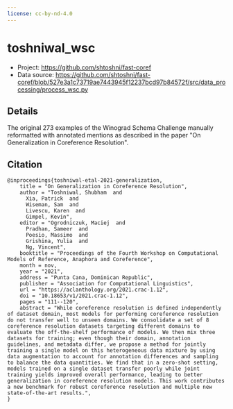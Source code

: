 ```yaml
---
license: cc-by-nd-4.0
---
```


# toshniwal_wsc

- Project: https://github.com/shtoshni/fast-coref
- Data source: https://github.com/shtoshni/fast-coref/blob/527e3a1c73719ae7443945f12237bcd97b84572f/src/data_processing/process_wsc.py

## Details

The original 273 examples of the Winograd Schema Challenge manually reformatted with annotated mentions as described in the paper "On Generalization in Coreference Resolution".

## Citation
```
@inproceedings{toshniwal-etal-2021-generalization,
    title = "On Generalization in Coreference Resolution",
    author = "Toshniwal, Shubham  and
      Xia, Patrick  and
      Wiseman, Sam  and
      Livescu, Karen  and
      Gimpel, Kevin",
    editor = "Ogrodniczuk, Maciej  and
      Pradhan, Sameer  and
      Poesio, Massimo  and
      Grishina, Yulia  and
      Ng, Vincent",
    booktitle = "Proceedings of the Fourth Workshop on Computational Models of Reference, Anaphora and Coreference",
    month = nov,
    year = "2021",
    address = "Punta Cana, Dominican Republic",
    publisher = "Association for Computational Linguistics",
    url = "https://aclanthology.org/2021.crac-1.12",
    doi = "10.18653/v1/2021.crac-1.12",
    pages = "111--120",
    abstract = "While coreference resolution is defined independently of dataset domain, most models for performing coreference resolution do not transfer well to unseen domains. We consolidate a set of 8 coreference resolution datasets targeting different domains to evaluate the off-the-shelf performance of models. We then mix three datasets for training; even though their domain, annotation guidelines, and metadata differ, we propose a method for jointly training a single model on this heterogeneous data mixture by using data augmentation to account for annotation differences and sampling to balance the data quantities. We find that in a zero-shot setting, models trained on a single dataset transfer poorly while joint training yields improved overall performance, leading to better generalization in coreference resolution models. This work contributes a new benchmark for robust coreference resolution and multiple new state-of-the-art results.",
}
```